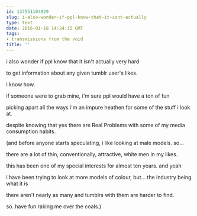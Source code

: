 ```yaml
---
id: 137551104929
slug: i-also-wonder-if-ppl-know-that-it-isnt-actually
type: text
date: 2016-01-18 14:24:15 GMT
tags:
- transmissions from the void
title: ''
---
```


i also wonder if ppl know that it isn't actually very hard

to get information about any given tumblr user's likes.

i know how.

if someone were to grab mine, i'm sure ppl would have a ton of fun

picking apart all the ways i'm an impure heathen for some of the stuff i look at.

despite knowing that yes there are Real Problems with some of my media consumption habits.

(and before anyone starts speculating, i like looking at male models. so...

there are a lot of thin, conventionally, attractive, white men in my likes.

this has been one of my special interests for almost ten years. and yeah

i have been trying to look at more models of colour, but... the industry being what it is

there aren't nearly as many and tumblrs with them are harder to find.

so. have fun raking me over the coals.)
